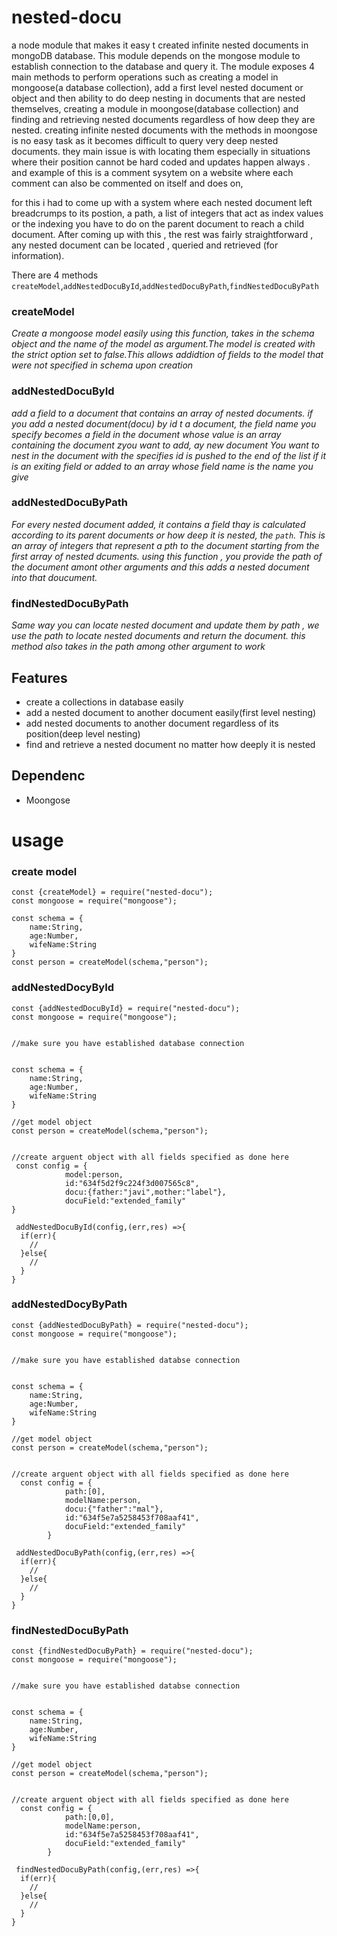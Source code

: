 # nested-docu

a node module that makes it easy t created infinite nested documents in mongoDB database. This module depends on the mongose 
module to establish connection to the database and query it. The module exposes 4 main  methods to perform operations such as creating a model in mongoose(a database collection), add a first level nested document or object and then ability to do deep nesting in documents that are nested themselves, creating a module in moongose(database collection) and finding and retrieving nested documents regardless of how deep they are nested. creating infinite nested documents with the methods in moongose is no easy task as it becomes difficult to query very deep nested documents. they main issue is with locating them especially in situations where their position cannot be hard coded and updates happen always . and example of this is a comment sysytem on a website where each comment can also be commented on itself and does on,

for this i had to come up with  a system where each nested document left breadcrumps to its postion, a path, a list of integers that act as index values or the indexing you have to do on the parent document to reach a child document.
After coming up with this , the rest was fairly straightforward , any nested document can be located , queried and retrieved (for information).

There are 4  methods 
`createModel`,`addNestedDocuById`,`addNestedDocuByPath`,`findNestedDocuByPath`

### createModel 
  *Create a mongoose model easily using this function, takes in the schema object and the name of the model as argument.The model is created with the strict option set to false.This allows addidtion of fields to the model that were not specified in schema upon creation*

### addNestedDocuById
 *add a field to a document that contains an array of nested documents. if you add a nested  document(docu) by id t a document, the field name you specify becomes a field in the document whose value is an array containing the document zyou want to add, ay new document You want to nest in the document with the specifies id is pushed to the end of the list if it is an exiting field or added to an array whose field name is the name you give*

### addNestedDocuByPath
*For every nested document added, it contains a  field thay is calculated according to its parent documents or how deep it is nested, the `path`. This is an array of integers that represent a pth to the document starting from the first array of nested dcuments. using this function , you provide the path of the document amont other arguments and  this adds a nested document into that doucument.*


### findNestedDocuByPath
*Same way you can locate nested document and update them by path , we use the path to locate nested documents and return the document. this method also takes in the path among other argument to work*


## Features

- create a collections in database easily 
- add a  nested document to another document easily(first level nesting)
- add nested documents to another document regardless of its position(deep level nesting)
- find and retrieve  a nested document no matter how deeply it is nested


## Dependenc
- Moongose



# usage

### create model
```
const {createModel} = require("nested-docu");
const mongoose = require("mongoose");

const schema = {
    name:String,
    age:Number,
    wifeName:String
}
const person = createModel(schema,"person");
```






### addNestedDocyById
```
const {addNestedDocuById} = require("nested-docu");
const mongoose = require("mongoose");


//make sure you have established database connection


const schema = {
    name:String,
    age:Number,
    wifeName:String
}

//get model object 
const person = createModel(schema,"person");


//create arguent object with all fields specified as done here
 const config = {
            model:person,
            id:"634f5d2f9c224f3d007565c8",
            docu:{father:"javi",mother:"label"},
            docuField:"extended_family"
}

 addNestedDocuById(config,(err,res) =>{
  if(err){
    //
  }else{
    //
  }
}
```








### addNestedDocyByPath
```
const {addNestedDocuByPath} = require("nested-docu");
const mongoose = require("mongoose");


//make sure you have established databse connection


const schema = {
    name:String,
    age:Number,
    wifeName:String
}

//get model object 
const person = createModel(schema,"person");


//create arguent object with all fields specified as done here
  const config = {
            path:[0],
            modelName:person,
            docu:{"father":"mal"},
            id:"634f5e7a5258453f708aaf41",
            docuField:"extended_family"
        }

 addNestedDocuByPath(config,(err,res) =>{
  if(err){
    //
  }else{
    //
  }
}
```








### findNestedDocuByPath
```
const {findNestedDocuByPath} = require("nested-docu");
const mongoose = require("mongoose");


//make sure you have established databse connection


const schema = {
    name:String,
    age:Number,
    wifeName:String
}

//get model object 
const person = createModel(schema,"person");


//create arguent object with all fields specified as done here
  const config = {
            path:[0,0],
            modelName:person,
            id:"634f5e7a5258453f708aaf41",
            docuField:"extended_family"
        }

 findNestedDocuByPath(config,(err,res) =>{
  if(err){
    //
  }else{
    //
  }
}
```




